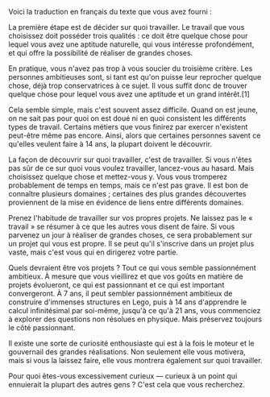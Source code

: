 Voici la traduction en français du texte que vous avez fourni :

La première étape est de décider sur quoi travailler. Le travail que vous choisissez doit posséder trois qualités : ce doit être quelque chose pour lequel vous avez une aptitude naturelle, qui vous intéresse profondément, et qui offre la possibilité de réaliser de grandes choses.

En pratique, vous n'avez pas trop à vous soucier du troisième critère. Les personnes ambitieuses sont, si tant est qu'on puisse leur reprocher quelque chose, déjà trop conservatrices à ce sujet. Il vous suffit donc de trouver quelque chose pour lequel vous avez une aptitude et un grand intérêt.[1]

Cela semble simple, mais c'est souvent assez difficile. Quand on est jeune, on ne sait pas pour quoi on est doué ni en quoi consistent les différents types de travail. Certains métiers que vous finirez par exercer n'existent peut-être même pas encore. Ainsi, alors que certaines personnes savent ce qu'elles veulent faire à 14 ans, la plupart doivent le découvrir.

La façon de découvrir sur quoi travailler, c'est de travailler. Si vous n'êtes pas sûr de ce sur quoi vous voulez travailler, lancez-vous au hasard. Mais choisissez quelque chose et mettez-vous y. Vous vous tromperez probablement de temps en temps, mais ce n'est pas grave. Il est bon de connaître plusieurs domaines ; certaines des plus grandes découvertes proviennent de la mise en évidence de liens entre différents domaines.

Prenez l'habitude de travailler sur vos propres projets. Ne laissez pas le « travail » se résumer à ce que les autres vous disent de faire. Si vous parvenez un jour à réaliser de grandes choses, ce sera probablement sur un projet qui vous est propre. Il se peut qu'il s'inscrive dans un projet plus vaste, mais c'est vous qui en dirigerez votre partie.

Quels devraient être vos projets ? Tout ce qui vous semble passionnément ambitieux. À mesure que vous vieillirez et que vos goûts en matière de projets évolueront, ce qui est passionnant et ce qui est important convergeront. À 7 ans, il peut sembler passionnément ambitieux de construire d'immenses structures en Lego, puis à 14 ans d'apprendre le calcul infinitésimal par soi-même, jusqu'à ce qu'à 21 ans, vous commenciez à explorer des questions non résolues en physique. Mais préservez toujours le côté passionnant.

Il existe une sorte de curiosité enthousiaste qui est à la fois le moteur et le gouvernail des grandes réalisations. Non seulement elle vous motivera, mais si vous la laissez faire, elle vous montrera également sur quoi travailler.

Pour quoi êtes-vous excessivement curieux — curieux à un point qui ennuierait la plupart des autres gens ? C'est cela que vous recherchez.
